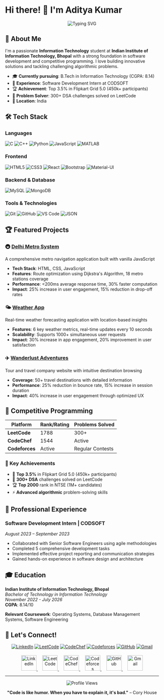 # Hi there! 👋 I'm Aditya Kumar

<div align="center">
  <img src="https://readme-typing-svg.herokuapp.com?font=Fira+Code&pause=1000&color=2196F3&center=true&vCenter=true&width=435&lines=Full+Stack+Developer;Competitive+Programmer;IIIT+Bhopal+Student;Problem+Solver" alt="Typing SVG" />
</div>

## 🚀 About Me

I'm a passionate **Information Technology** student at **Indian Institute of Information Technology, Bhopal** with a strong foundation in software development and competitive programming. I love building innovative solutions and tackling challenging algorithmic problems.

- 🎓 **Currently pursuing**: B.Tech in Information Technology (CGPA: 8.14)
- 💼 **Experience**: Software Development Intern at CODSOFT
- 🏆 **Achievement**: Top 3.5% in Flipkart Grid 5.0 (450k+ participants)
- 🧠 **Problem Solver**: 300+ DSA challenges solved on LeetCode
- 📍 **Location**: India

## 🛠️ Tech Stack

### Languages
![C](https://img.shields.io/badge/C-00599C?style=for-the-badge&logo=c&logoColor=white)
![C++](https://img.shields.io/badge/C++-00599C?style=for-the-badge&logo=c%2B%2B&logoColor=white)
![Python](https://img.shields.io/badge/Python-3776AB?style=for-the-badge&logo=python&logoColor=white)
![JavaScript](https://img.shields.io/badge/JavaScript-F7DF1E?style=for-the-badge&logo=javascript&logoColor=black)
![MATLAB](https://img.shields.io/badge/MATLAB-0076A8?style=for-the-badge&logo=mathworks&logoColor=white)

### Frontend
![HTML5](https://img.shields.io/badge/HTML5-E34F26?style=for-the-badge&logo=html5&logoColor=white)
![CSS3](https://img.shields.io/badge/CSS3-1572B6?style=for-the-badge&logo=css3&logoColor=white)
![React](https://img.shields.io/badge/React-20232A?style=for-the-badge&logo=react&logoColor=61DAFB)
![Bootstrap](https://img.shields.io/badge/Bootstrap-563D7C?style=for-the-badge&logo=bootstrap&logoColor=white)
![Material-UI](https://img.shields.io/badge/Material--UI-0081CB?style=for-the-badge&logo=material-ui&logoColor=white)

### Backend & Database
![MySQL](https://img.shields.io/badge/MySQL-4479A1?style=for-the-badge&logo=mysql&logoColor=white)
![MongoDB](https://img.shields.io/badge/MongoDB-4EA94B?style=for-the-badge&logo=mongodb&logoColor=white)

### Tools & Technologies
![Git](https://img.shields.io/badge/Git-F05032?style=for-the-badge&logo=git&logoColor=white)
![GitHub](https://img.shields.io/badge/GitHub-100000?style=for-the-badge&logo=github&logoColor=white)
![VS Code](https://img.shields.io/badge/VS_Code-007ACC?style=for-the-badge&logo=visual-studio-code&logoColor=white)
![JSON](https://img.shields.io/badge/JSON-000000?style=for-the-badge&logo=json&logoColor=white)

## 🏆 Featured Projects

### 🚇 [Delhi Metro System](https://github.com/yourusername/delhi-metro-system)
A comprehensive metro navigation application built with vanilla JavaScript
- **Tech Stack**: HTML, CSS, JavaScript
- **Features**: Route optimization using Dijkstra's Algorithm, 18 metro stations coverage
- **Performance**: <200ms average response time, 30% faster computation
- **Impact**: 25% increase in user engagement, 15% reduction in drop-off rates

### 🌤️ [Weather App](https://github.com/yourusername/weather-app)
Real-time weather forecasting application with location-based insights
- **Features**: 6 key weather metrics, real-time updates every 10 seconds
- **Scalability**: Supports 1000+ simultaneous user requests
- **Impact**: 30% increase in app engagement, 20% improvement in user satisfaction

### ✈️ [Wanderlust Adventures](https://github.com/yourusername/wanderlust-adventures)
Tour and travel company website with intuitive destination browsing
- **Coverage**: 50+ travel destinations with detailed information
- **Performance**: 25% reduction in bounce rate, 15% increase in session duration
- **Impact**: 40% increase in user engagement through optimized UX



## 🏅 Competitive Programming

<div align="center">

| Platform | Rank/Rating | Problems Solved |
|----------|-------------|-----------------|
| **LeetCode** | 1788 | 300+ |
| **CodeChef** | 1544 | Active |
| **Codeforces** | Active | Regular Contests |

</div>

### 🎯 Key Achievements
- 🥇 **Top 3.5%** in Flipkart Grid 5.0 (450k+ participants)
- 🧠 **300+ DSA** challenges solved on LeetCode
- 🏆 **Top 2000** rank in NTSE (1M+ candidates)
- ⚡ **Advanced algorithmic** problem-solving skills

## 💼 Professional Experience

### Software Development Intern | CODSOFT
*August 2023 – September 2023*
- Collaborated with Senior Software Engineers using agile methodologies
- Completed 5 comprehensive development tasks
- Implemented effective project reporting and communication strategies
- Gained hands-on experience in software design and architecture

## 🎓 Education

**Indian Institute of Information Technology, Bhopal**  
*Bachelor of Technology in Information Technology*  
*November 2022 - July 2026*  
**CGPA**: 8.14/10

**Relevant Coursework**: Operating Systems, Database Management Systems, Software Engineering



## 🤝 Let's Connect!

<div align="center">
  
[![LinkedIn](https://img.shields.io/badge/LinkedIn-%230077B5.svg?style=for-the-badge&logo=linkedin&logoColor=white&labelColor=0077B5)](https://linkedin.com/in/yourprofile)
[![LeetCode](https://img.shields.io/badge/LeetCode-%23FFA116.svg?style=for-the-badge&logo=leetcode&logoColor=black&labelColor=FFA116)](https://leetcode.com/yourprofile)
[![CodeChef](https://img.shields.io/badge/CodeChef-%235B4638.svg?style=for-the-badge&logo=codechef&logoColor=white&labelColor=8B4513)](https://codechef.com/users/yourprofile)
[![Codeforces](https://img.shields.io/badge/Codeforces-%231F8ACB.svg?style=for-the-badge&logo=codeforces&logoColor=white&labelColor=1F8ACB)](https://codeforces.com/profile/yourprofile)
[![GitHub](https://img.shields.io/badge/GitHub-%23121011.svg?style=for-the-badge&logo=github&logoColor=white&labelColor=181717)](https://github.com/yourusername)
[![Gmail](https://img.shields.io/badge/Gmail-%23D14836.svg?style=for-the-badge&logo=gmail&logoColor=white&labelColor=EA4335)](mailto:aditya.kr130403@gmail.com)

</div>

<div align="center" style="margin-top: 20px;">
  
  <a href="https://linkedin.com/in/yourprofile">
    <img src="https://img.icons8.com/fluency/48/000000/linkedin.png" alt="LinkedIn" width="50" height="50"/>
  </a>
  &nbsp;&nbsp;&nbsp;
  <a href="https://leetcode.com/yourprofile">
    <img src="https://img.icons8.com/external-tal-revivo-color-tal-revivo/48/000000/external-level-up-your-coding-skills-and-quickly-land-a-job-logo-color-tal-revivo.png" alt="LeetCode" width="50" height="50"/>
  </a>
  &nbsp;&nbsp;&nbsp;
  <a href="https://codechef.com/users/yourprofile">
    <img src="https://img.icons8.com/color/48/000000/codechef.png" alt="CodeChef" width="50" height="50"/>
  </a>
  &nbsp;&nbsp;&nbsp;
  <a href="https://codeforces.com/profile/yourprofile">
    <img src="https://img.icons8.com/external-tal-revivo-filled-tal-revivo/48/000000/external-codeforces-programming-competitions-and-contests-programming-community-logo-filled-tal-revivo.png" alt="Codeforces" width="50" height="50"/>
  </a>
  &nbsp;&nbsp;&nbsp;
  <a href="https://github.com/yourusername">
    <img src="https://img.icons8.com/fluency/48/000000/github.png" alt="GitHub" width="50" height="50"/>
  </a>
  &nbsp;&nbsp;&nbsp;
  <a href="mailto:aditya.kr130403@gmail.com">
    <img src="https://img.icons8.com/fluency/48/000000/gmail-new.png" alt="Gmail" width="50" height="50"/>
  </a>

</div>

---

<div align="center">
  <img src="https://komarev.com/ghpvc/?username=yourusername&color=blueviolet&style=flat-square&label=Profile+Views" alt="Profile Views" />
</div>

<div align="center">
  
  **"Code is like humor. When you have to explain it, it's bad."** – Cory House
  
</div>
